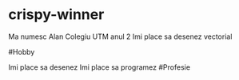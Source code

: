 # crispy-winner
Ma numesc Alan
Colegiu UTM anul 2
Imi place sa desenez vectorial

#Hobby

Imi place sa desenez
Imi place sa programez
#Profesie
